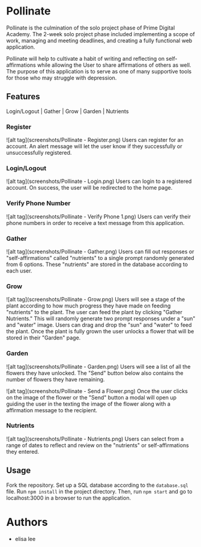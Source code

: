 # Pollinate
Pollinate is the culmination of the solo project phase of Prime Digital Academy. The 2-week solo project phase included implementing a scope of work, managing and meeting deadlines, and creating a fully functional web application.

Pollinate will help to cultivate a habit of writing and reflecting on self-affirmations while allowing the User to share affirmations of others as well. The purpose of this application is to serve as one of many supportive tools for those who may struggle with depression.

## Features
Login/Logout | Gather | Grow | Garden | Nutrients

### Register
![alt tag](screenshots/Pollinate - Register.png)
Users can register for an account. An alert message will let the user know if they successfully or unsuccessfully registered.

### Login/Logout
![alt tag](screenshots/Pollinate - Login.png)
Users can login to a registered account. On success, the user will be redirected to the home page.

### Verify Phone Number
![alt tag](screenshots/Pollinate - Verify Phone 1.png)
Users can verify their phone numbers in order to receive a text message from this application.

### Gather
![alt tag](screenshots/Pollinate - Gather.png)
Users can fill out responses or "self-affirmations" called "nutrients" to a single prompt randomly generated from 6 options. These "nutrients" are stored in the database according to each user.

### Grow
![alt tag](screenshots/Pollinate - Grow.png)
Users will see a stage of the plant according to how much progress they have made on feeding "nutrients" to the plant. The user can feed the plant by clicking "Gather Nutrients." This will randomly generate two prompt responses under a "sun" and "water" image. Users can drag and drop the "sun" and "water" to feed the plant. Once the plant is fully grown the user unlocks a flower that will be stored in their "Garden" page.

### Garden
![alt tag](screenshots/Pollinate - Garden.png)
Users will see a list of all the flowers they have unlocked. The "Send" button below also contains the number of flowers they have remaining.

![alt tag](screenshots/Pollinate - Send a Flower.png)
Once the user clicks on the image of the flower or the "Send" button a modal will open up guiding the user in the texting the image of the flower along with a affirmation message to the recipient.

### Nutrients
![alt tag](screenshots/Pollinate - Nutrients.png)
Users can select from a range of dates to reflect and review on the "nutrients" or self-affirmations they entered.

## Usage
Fork the repository. Set up a SQL database according to the `database.sql` file. Run `npm install` in the project directory. Then, run `npm start` and go to localhost:3000 in a browser to run the application.

# Authors
- elisa lee
